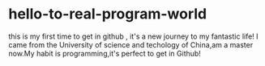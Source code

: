 # hello-to-real-program-world
this is my first time to get in github , it's a new journey to my fantastic life!
I came from the University of science and techology of China,am a master now.My habit is programming,it's perfect to get in Github!
